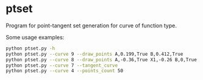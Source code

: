 # ptset
Program for point-tangent set generation for curve of function type. 

Some usage examples: 
```bash
python ptset.py -h 
python ptset.py --curve 9 --draw_points A,0.199,True B,0.412,True 
python ptset.py --curve 8 --draw_points A,-0.36,True X1,-0.26 B,0,True X2,0.26 C,0.36,True
python ptset.py --curve 7 --tangent_curve
python ptset.py --curve 4 --points_count 50
```

